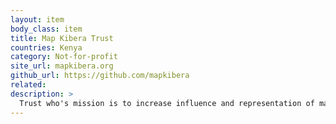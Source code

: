 ```yaml
---
layout: item
body_class: item
title: Map Kibera Trust
countries: Kenya
category: Not-for-profit
site_url: mapkibera.org
github_url: https://github.com/mapkibera
related: 
description: >
  Trust who's mission is to increase influence and representation of marginalized communities through the creative use of digital tools for action.
---
```

